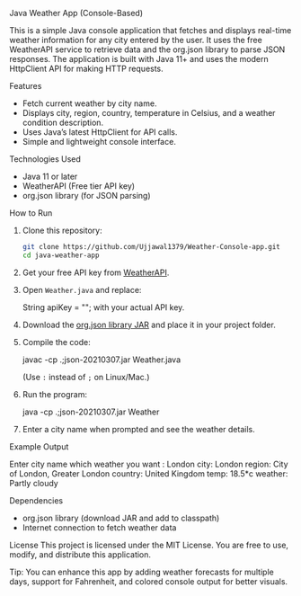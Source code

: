  Java Weather App (Console-Based)

This is a simple Java console application that fetches and displays real-time weather information for any city entered by the user. It uses the free WeatherAPI service to retrieve data and the org.json library to parse JSON responses. The application is built with Java 11+ and uses the modern HttpClient API for making HTTP requests.

Features
- Fetch current weather by city name.
- Displays city, region, country, temperature in Celsius, and a weather condition description.
- Uses Java’s latest HttpClient for API calls.
- Simple and lightweight console interface.

Technologies Used
- Java 11 or later
- WeatherAPI (Free tier API key)
- org.json library (for JSON parsing)

How to Run
1. Clone this repository:
   ```bash
   git clone https://github.com/Ujjawal1379/Weather-Console-app.git
   cd java-weather-app
   ```
2. Get your free API key from [WeatherAPI](https://www.weatherapi.com/).
3. Open `Weather.java` and replace:
   
   String apiKey = "";
   with your actual API key.
   
5. Download the [org.json library JAR](https://mvnrepository.com/artifact/org.json/json) and place it in your project folder.
6. Compile the code:
   
   javac -cp .;json-20210307.jar Weather.java
   
   (Use `:` instead of `;` on Linux/Mac.)
7. Run the program:
   
   java -cp .;json-20210307.jar Weather
  
8. Enter a city name when prompted and see the weather details.

Example Output

Enter city name which weather you want : London
city: London
region: City of London, Greater London
country: United Kingdom
temp: 18.5*c
weather: Partly cloudy


Dependencies
- org.json library (download JAR and add to classpath)
- Internet connection to fetch weather data

 License
This project is licensed under the MIT License. You are free to use, modify, and distribute this application.

Tip: You can enhance this app by adding weather forecasts for multiple days, support for Fahrenheit, and colored console output for better visuals.
